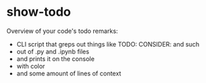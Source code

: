 # show-todo

Overview of your code's todo remarks:

- CLI script that greps out things like TODO: CONSIDER: and such
- out of .py and .ipynb files
- and prints it on the console
- with color
- and some amount of lines of context
